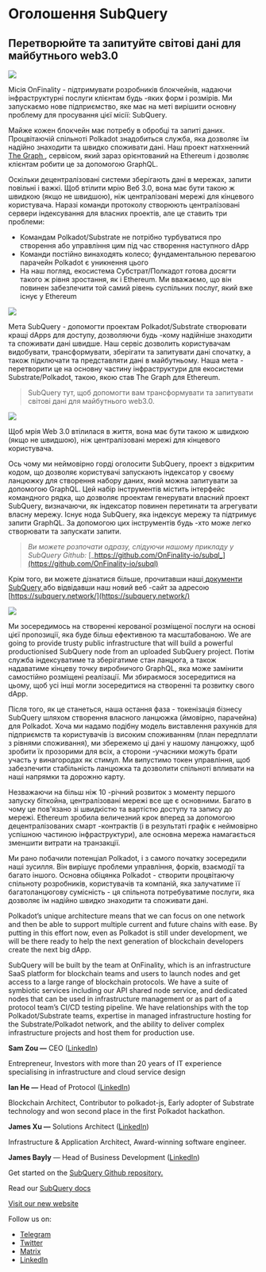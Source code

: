 # Оголошення SubQuery

## Перетворюйте та запитуйте світoвi дані  для майбутнього web3.0

![](https://miro.medium.com/max/1400/1*J5u22qNxndcuCrFJ1mfGqg.png)

Місія OnFinality - підтримувати розробників блокчейнів, надаючи інфраструктурні послуги клієнтам будь -яких форм і розмірів. Ми запускаємо нове підприємство, яке має на меті вирішити основну проблему для просування цієї місії: SubQuery.

Майже кожен блокчейн має потребу в обробці та запиті даних. Процвітаючій спільноті Polkadot знадобиться служба, яка дозволяє їм надійно знаходити та швидко споживати дані. Наш проект натхненний[ The Graph ](https://thegraph.com/), сервісом, який зараз орієнтований на Ethereum і дозволяє клієнтам робити це за допомогою GraphQL.

Оскільки децентралізовані системи зберігають дані в мережах, запити повільні і важкі. Щоб втілити мрію Веб 3.0, вона має бути такою ж швидкою (якщо не швидшою), ніж централізовані мережі для кінцевого користувача. Наразі команди протоколу створюють централізовані сервери індексування для власних проектів, але це ставить три проблеми:

-   Командам Polkadot/Substrate не потрібно турбуватися про створення або управління цим під час створення наступного dApp
-   Команди постійно винаходять колесо; фундаментальною перевагою парачейн Polkadot є уникнення цього
-   На наш погляд, екосистема Субстрат/Полкадот готова досягти такого ж рівня зростання, як і Ethereum. Ми вважаємо, що він повинен забезпечити той самий рівень суспільних послуг, який вже існує у Ethereum

![](https://miro.medium.com/max/1400/1*l4b4BXWkczVDaHyv30lLQQ.png)

Мета SubQuery - допомогти проектам Polkadot/Substrate створювати кращі dApps для доступу, дозволяючи будь -кому надійніше знаходити та споживати дані швидше. Наш сервіс дозволить користувачам видобувати, трансформувати, зберігати та запитувати дані спочатку, а також підключати та представляти дані в майбутньому. Наша мета - перетворити це на основну частину інфраструктури для екосистеми Substrate/Polkadot, такою, якою став The Graph для Ethereum.

> SubQuery тут, щоб допомогти вам трансформувати та запитувати світовi дані для майбутнього web3.0.

![](https://miro.medium.com/max/1000/1*IHstJG-hBwQzicLdWkGR5w.png)

Щоб мрія Web 3.0 втілилася в життя, вона має бути такою ж швидкою (якщо не швидшою), ніж централізовані мережі для кінцевого користувача.

Ось чому ми неймовірно горді оголосити SubQuery, проект з відкритим кодом, що дозволяє користувачі запускають індексатор у своєму ланцюжку для створення набору даних, який можна запитувати за допомогою GraphQL. Цей набір інструментів містить інтерфейс командного рядка, що дозволяє проектам генерувати власний проект SubQuery, визначаючи, як індексатор повинен перетинати та агрегувати власну мережу. Існує нода SubQuery, яка індексує мережу та підтримує запити GraphQL. За допомогою цих інструментів будь -хто може легко створювати та запускати запити.

> _Ви можете розпочати одразу, слідуючи нашому прикладу у SubQuery Github:_ [_https://github.com/OnFinality-io/subql_](https://github.com/OnFinality-io/subql)

Крім того, ви можете дізнатися більше, прочитавши наші[ документи SubQuery ](https://doc.subquery.network/) або відвідавши наш новий веб -сайт за адресою [https://subquery.network/](https://subquery.network/)

![](https://miro.medium.com/max/1000/1*3oA1Hvns1vrImTsmowO_Jw.png)

Ми зосередимось на створенні керованої розміщеної послуги на основі цієї пропозиції, яка буде більш ефективною та масштабованою. We are going to provide trusty public infrastructure that will build a powerful productionised SubQuery node from an uploaded SubQuery project. Потім служба індексуватиме та зберігатиме стан ланцюга, а також надаватиме кінцеву точку виробничого GraphQL, яка може замінити самостійно розміщені реалізації. Ми збираємося зосередитися на цьому, щоб усі інші могли зосередитися на створенні та розвитку свого dApp.

Після того, як це станеться, наша остання фаза - токенізація бізнесу SubQuery шляхом створення власного ланцюжка (ймовірно, парачейна) для Polkadot. Хоча ми надамо подібну модель виставлення рахунків для підприємств та користувачів із високим споживанням (план передплати з рівнями споживання), ми збережемо ці дані у нашому ланцюжку, щоб зробити їх прозорими для всіх, а сторони -учасники можуть брати участь у винагородах як стимул. Ми випустимо токен управління, щоб забезпечити стабільність ланцюжка та дозволити спільноті впливати на наші напрямки та дорожню карту.

Незважаючи на більш ніж 10 -річний розвиток з моменту першого запуску біткойна, централізовані мережі все ще є основними. Багато в чому це пов'язано зі швидкістю та вартістю доступу та запису до мережі. Ethereum зробила величезний крок вперед за допомогою децентралізованих смарт -контрактів (і в результаті графік є неймовірно успішною частиною інфраструктури), але основна мережа намагається зменшити витрати на транзакції.

Ми рано побачили потенціал Polkadot, і з самого початку зосередили наші зусилля. Він вирішує проблеми управління, форкiв, взаємодії та багато іншого. Основна обiцянка Polkadot - створити процвітаючу спільноту розробників, користувачів та компаній, яка залучатиме її багатоланцюгову сумісність - ця спільнота потребуватиме послуги, яка дозволяє їм надійно швидко знаходити та споживати дані.

Polkadot’s unique architecture means that we can focus on one network and then be able to support multiple current and future chains with ease. By putting in this effort now, even as Polkadot is still under development, we will be there ready to help the next generation of blockchain developers create the next big dApp.

SubQuery will be built by the team at OnFinality, which is an infrastructure SaaS platform for blockchain teams and users to launch nodes and get access to a large range of blockchain protocols. We have a suite of symbiotic services including our API shared node service, and dedicated nodes that can be used in infrastructure management or as part of a protocol team’s CI/CD testing pipeline. We have relationships with the top Polkadot/Substrate teams, expertise in managed infrastructure hosting for the Substrate/Polkadot network, and the ability to deliver complex infrastructure projects and host them for production use.

**Sam Zou —** CEO ([LinkedIn](https://www.linkedin.com/in/sam-zou-5b8169a/))

Entrepreneur, Investors with more than 20 years of IT experience specialising in infrastructure and cloud service design

**Ian He —** Head of Protocol ([LinkedIn](https://www.linkedin.com/in/yin-he-7a266345/))

Blockchain Architect, Contributor to polkadot-js, Early adopter of Substrate technology and won second place in the first Polkadot hackathon.

**James Xu —** Solutions Architect ([LinkedIn](https://www.linkedin.com/in/zhexu/))

Infrastructure & Application Architect, Award-winning software engineer.

**James Bayly** — Head of Business Development ([LinkedIn](https://www.linkedin.com/in/james-bayly/))

Get started on the [SubQuery Github repository.](https://github.com/OnFinality-io/subql)

Read our [SubQuery docs](https://doc.subquery.network/)

[Visit our new website](https://subquery.network/)

Follow us on:

-   [Telegram](https://t.me/subquerynetwork)
-   [Twitter](https://twitter.com/subquerynetwork)
-   [Matrix](https://matrix.to/#/%23subquery:matrix.org)
-   [LinkedIn](https://www.linkedin.com/company/subquery)